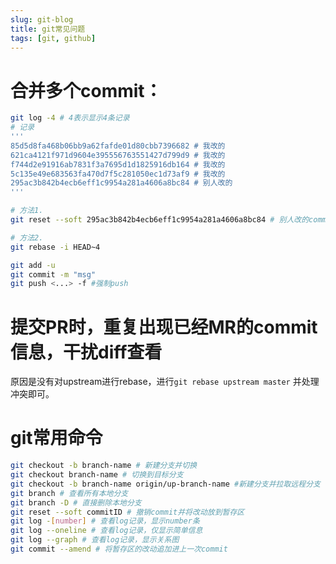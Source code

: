 ```yaml
---
slug: git-blog
title: git常见问题
tags: [git, github]
---
```


# 合并多个commit：
```bash
git log -4 # 4表示显示4条记录
# 记录
'''
85d5d8fa468b06bb9a62fafde01d80cbb7396682 # 我改的
621ca4121f971d9604e395556763551427d799d9 # 我改的
f744d2e91916ab7831f3a7695d1d1825916db164 # 我改的
5c135e49e683563fa470d7f5c281050ec1d73af9 # 我改的
295ac3b842b4ecb6eff1c9954a281a4606a8bc84 # 别人改的
'''

# 方法1.
git reset --soft 295ac3b842b4ecb6eff1c9954a281a4606a8bc84 # 别人改的commitID

# 方法2.
git rebase -i HEAD~4

git add -u
git commit -m "msg"
git push <...> -f #强制push
```
# 提交PR时，重复出现已经MR的commit信息，干扰diff查看
原因是没有对upstream进行rebase，进行`git rebase upstream master` 并处理冲突即可。

# git常用命令
```bash
git checkout -b branch-name # 新建分支并切换
git checkout branch-name # 切换到目标分支
git checkout -b branch-name origin/up-branch-name #新建分支并拉取远程分支
git branch # 查看所有本地分支
git branch -D # 直接删除本地分支
git reset --soft commitID # 撤销commit并将改动放到暂存区
git log -[number] # 查看log记录，显示number条
git log --oneline # 查看log记录，仅显示简单信息
git log --graph # 查看log记录，显示关系图
git commit --amend # 将暂存区的改动追加进上一次commit
```